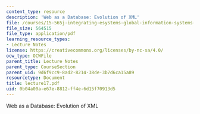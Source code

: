 ```yaml
---
content_type: resource
description: 'Web as a Database: Evolution of XML'
file: /courses/15-565j-integrating-esystems-global-information-systems-spring-2002/0b04a00ae67e8812ff4e6d15f70913d5_lecture17.pdf
file_size: 564515
file_type: application/pdf
learning_resource_types:
- Lecture Notes
license: https://creativecommons.org/licenses/by-nc-sa/4.0/
ocw_type: OCWFile
parent_title: Lecture Notes
parent_type: CourseSection
parent_uid: 9d6f9cc9-8ad2-8214-38de-3b7d6ca15a89
resourcetype: Document
title: lecture17.pdf
uid: 0b04a00a-e67e-8812-ff4e-6d15f70913d5
---
```

Web as a Database: Evolution of XML